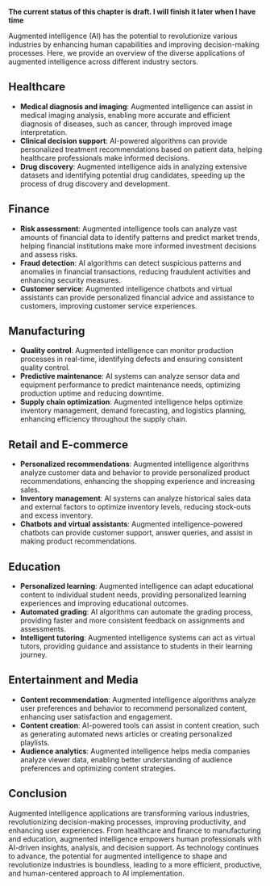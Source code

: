 **The current status of this chapter is draft. I will finish it later when I have time**

Augmented intelligence (AI) has the potential to revolutionize various industries by enhancing human capabilities and improving decision-making processes. Here, we provide an overview of the diverse applications of augmented intelligence across different industry sectors.

Healthcare
----------

* **Medical diagnosis and imaging**: Augmented intelligence can assist in medical imaging analysis, enabling more accurate and efficient diagnosis of diseases, such as cancer, through improved image interpretation.
* **Clinical decision support**: AI-powered algorithms can provide personalized treatment recommendations based on patient data, helping healthcare professionals make informed decisions.
* **Drug discovery**: Augmented intelligence aids in analyzing extensive datasets and identifying potential drug candidates, speeding up the process of drug discovery and development.

Finance
-------

* **Risk assessment**: Augmented intelligence tools can analyze vast amounts of financial data to identify patterns and predict market trends, helping financial institutions make more informed investment decisions and assess risks.
* **Fraud detection**: AI algorithms can detect suspicious patterns and anomalies in financial transactions, reducing fraudulent activities and enhancing security measures.
* **Customer service**: Augmented intelligence chatbots and virtual assistants can provide personalized financial advice and assistance to customers, improving customer service experiences.

Manufacturing
-------------

* **Quality control**: Augmented intelligence can monitor production processes in real-time, identifying defects and ensuring consistent quality control.
* **Predictive maintenance**: AI systems can analyze sensor data and equipment performance to predict maintenance needs, optimizing production uptime and reducing downtime.
* **Supply chain optimization**: Augmented intelligence helps optimize inventory management, demand forecasting, and logistics planning, enhancing efficiency throughout the supply chain.

Retail and E-commerce
---------------------

* **Personalized recommendations**: Augmented intelligence algorithms analyze customer data and behavior to provide personalized product recommendations, enhancing the shopping experience and increasing sales.
* **Inventory management**: AI systems can analyze historical sales data and external factors to optimize inventory levels, reducing stock-outs and excess inventory.
* **Chatbots and virtual assistants**: Augmented intelligence-powered chatbots can provide customer support, answer queries, and assist in making product recommendations.

Education
---------

* **Personalized learning**: Augmented intelligence can adapt educational content to individual student needs, providing personalized learning experiences and improving educational outcomes.
* **Automated grading**: AI algorithms can automate the grading process, providing faster and more consistent feedback on assignments and assessments.
* **Intelligent tutoring**: Augmented intelligence systems can act as virtual tutors, providing guidance and assistance to students in their learning journey.

Entertainment and Media
-----------------------

* **Content recommendation**: Augmented intelligence algorithms analyze user preferences and behavior to recommend personalized content, enhancing user satisfaction and engagement.
* **Content creation**: AI-powered tools can assist in content creation, such as generating automated news articles or creating personalized playlists.
* **Audience analytics**: Augmented intelligence helps media companies analyze viewer data, enabling better understanding of audience preferences and optimizing content strategies.

Conclusion
----------

Augmented intelligence applications are transforming various industries, revolutionizing decision-making processes, improving productivity, and enhancing user experiences. From healthcare and finance to manufacturing and education, augmented intelligence empowers human professionals with AI-driven insights, analysis, and decision support. As technology continues to advance, the potential for augmented intelligence to shape and revolutionize industries is boundless, leading to a more efficient, productive, and human-centered approach to AI implementation.
